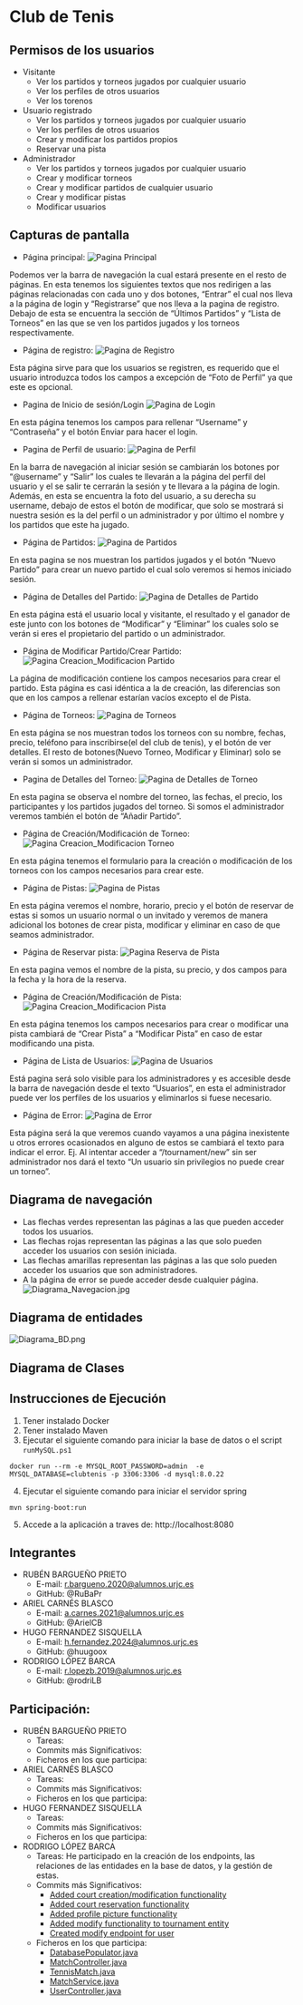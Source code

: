 # Club de Tenis
## Permisos de los usuarios
* Visitante
  * Ver los partidos y torneos jugados por cualquier usuario
  * Ver los perfiles de otros usuarios
  * Ver los torenos
* Usuario registrado
  * Ver los partidos y torneos jugados por cualquier usuario
  * Ver los perfiles de otros usuarios
  * Crear y modificar los partidos propios
  * Reservar una pista
* Administrador
  * Ver los partidos y torneos jugados por cualquier usuario
  * Crear y modificar torneos
  * Crear y modificar partidos de cualquier usuario
  * Crear y modificar pistas
  * Modificar usuarios

## Capturas de pantalla

  * Página principal:
 ![Pagina Principal](https://github.com/user-attachments/assets/c1270368-1fa0-49cb-a5b6-ec7979c4b836)

Podemos ver la barra de navegación la cual estará presente en el resto de páginas. En esta tenemos los siguientes textos que nos redirigen a las páginas relacionadas con cada uno y dos botones, “Entrar” el cual nos lleva a la página de login y “Registrarse” que nos lleva a la pagina de registro.
Debajo de esta se encuentra la sección de “Últimos Partidos” y “Lista de Torneos” en las que se ven los partidos jugados y los torneos respectivamente.

  * Página de registro:
 ![Pagina de Registro](https://github.com/user-attachments/assets/33d32805-c1e5-40a8-9e17-b45de2bdd545)

Esta página sirve para que los usuarios se registren, es requerido que el usuario introduzca todos los campos a excepción de “Foto de Perfil” ya que este es opcional.

  * Pagina de Inicio de sesión/Login
 ![Pagina de Login](https://github.com/user-attachments/assets/2d434e91-c9b3-488f-8cf5-9192b18e1328)

En esta página tenemos los campos para rellenar “Username” y “Contraseña” y el botón Enviar para hacer el login.

  * Pagina de Perfil de usuario:
 ![Pagina de Perfil](https://github.com/user-attachments/assets/376cb19e-7016-4c1f-a2f9-7213ea716fc0)

En la barra de navegación al iniciar sesión se cambiarán los botones por “@username” y “Salir” los cuales te llevarán a la página del perfil del usuario y el se salir te cerrarán la sesión y te llevara a la página de login.
Además, en esta se encuentra la foto del usuario, a su derecha su username, debajo de estos el botón de modificar, que solo se mostrará si nuestra sesión es la del perfil o un administrador y por último el nombre y los partidos que este ha jugado.

  * Página de Partidos:
 ![Pagina de Partidos](https://github.com/user-attachments/assets/d7379fa3-f028-40e3-9130-82e93d428dcb)

En esta pagina se nos muestran los partidos jugados y el botón “Nuevo Partido” para crear un nuevo partido el cual solo veremos si hemos iniciado sesión.
 
  * Página de Detalles del Partido:
 ![Pagina de Detalles de Partido](https://github.com/user-attachments/assets/9fe52994-204e-4adc-9741-8156024a8803)

En esta página está el usuario local y visitante, el resultado y el ganador de este junto con los botones de “Modificar” y “Eliminar” los cuales solo se verán si eres el propietario del partido o un administrador.

  * Página de Modificar Partido/Crear Partido:
 ![Pagina Creacion_Modificacion Partido](https://github.com/user-attachments/assets/51b93b44-0347-4ab8-a9b1-f743ca715877)

La página de modificación contiene los campos necesarios para crear el partido.
Esta página es casi idéntica a la de creación, las diferencias son que en los campos a rellenar estarían vacíos excepto el de Pista.

  * Página de Torneos:
 ![Pagina de Torneos](https://github.com/user-attachments/assets/e4e2f766-1851-4d0f-8519-0e4807576b60)

En esta página se nos muestran todos los torneos con su nombre, fechas, precio, teléfono para inscribirse(el del club de tenis), y el botón de ver detalles. El resto de botones(Nuevo Torneo, Modificar y Eliminar) solo se verán si somos un administrador.

  * Pagina de Detalles del Torneo:
 ![Pagina de Detalles de Torneo](https://github.com/user-attachments/assets/67647802-38f7-449f-8734-ff22cbc39d61)

En esta pagina se observa el nombre del torneo, las fechas, el precio, los participantes y los partidos jugados del torneo. Si somos el administrador veremos también el botón de “Añadir Partido”.
 
  * Página de Creación/Modificación de Torneo:
 ![Pagina Creacion_Modificacion Torneo](https://github.com/user-attachments/assets/611a911d-ec39-415e-8bd5-ea638ad0d4e5)

En esta página tenemos el formulario para la creación o modificación de los torneos con los campos necesarios para crear este.

  * Página de Pistas:
 ![Pagina de Pistas](https://github.com/user-attachments/assets/d5f9d7ba-669b-4764-9be6-7e879b5f8a2a)

En esta página veremos el nombre, horario, precio y el botón de reservar de estas si somos un usuario normal o un invitado y veremos de manera adicional los botones de crear pista, modificar y eliminar en caso de que seamos administrador.
 
  * Página de Reservar pista:
 ![Pagina Reserva de Pista](https://github.com/user-attachments/assets/9e1ed09d-f390-4d84-aaed-7a059b5225b1)

En esta pagina vemos el nombre de la pista, su precio, y dos campos para la fecha y la hora de la reserva.

  * Página de Creación/Modificación de Pista:
 ![Pagina Creacion_Modificacion Pista](https://github.com/user-attachments/assets/78ccfdb6-e779-4087-ba84-f8ce4d63dc6f)

En esta página tenemos los campos necesarios para crear o modificar una pista cambiará de “Crear Pista” a “Modificar Pista” en caso de estar modificando una pista.
 
  * Página de Lista de Usuarios:
 ![Pagina de Usuarios](https://github.com/user-attachments/assets/620816ee-ebb1-4e67-9342-f9718cddb829)

Está pagina será solo visible para los administradores y es accesible desde la barra de navegación desde el texto “Usuarios”, en esta el administrador puede ver los perfiles de los usuarios y eliminarlos si fuese necesario.

  * Página de Error:
 ![Pagina de Error](https://github.com/user-attachments/assets/d6220370-9d5c-4f4b-ae6d-39508b3cf45e)

Esta página será la que veremos cuando vayamos a una página inexistente u otros errores ocasionados en alguno de estos se cambiará el texto para indicar el error. Ej. Al intentar acceder a “/tournament/new” sin ser administrador nos dará el texto “Un usuario sin privilegios no puede crear un torneo”.
## Diagrama de navegación
 * Las flechas verdes representan las páginas a las que pueden acceder todos los usuarios.
 * Las flechas rojas representan las páginas a las que solo pueden acceder los usuarios con sesión iniciada.
 * Las flechas amarillas representan las páginas a las que solo pueden acceder los usuarios que son administradores.
 * A la página de error se puede acceder desde cualquier página.
 ![Diagrama_Navegacion.jpg](Diagrama_Navegacion.jpg)
## Diagrama de entidades
![Diagrama_BD.png](Diagrama_BD.png)
## Diagrama de Clases
## Instrucciones de Ejecución
1. Tener instalado Docker 
2. Tener instalado Maven
3. Ejecutar el siguiente comando para iniciar la base de datos o el script `runMySQL.ps1`
```shell
docker run --rm -e MYSQL_ROOT_PASSWORD=admin  -e MYSQL_DATABASE=clubtenis -p 3306:3306 -d mysql:8.0.22
```
4. Ejecutar el siguiente comando para iniciar el servidor spring
```shell
mvn spring-boot:run
```
5. Accede a la aplicación a traves de: http://localhost:8080
## Integrantes
* RUBÉN BARGUEÑO PRIETO
  * E-mail: r.bargueno.2020@alumnos.urjc.es
  * GitHub: @RuBaPr
* ARIEL CARNÉS BLASCO
  * E-mail: a.carnes.2021@alumnos.urjc.es
  * GitHub: @ArielCB
* HUGO FERNANDEZ SISQUELLA
  * E-mail: h.fernandez.2024@alumnos.urjc.es
  * GitHub: @huugoox
* RODRIGO LÓPEZ BARCA 
  * E-mail: r.lopezb.2019@alumnos.urjc.es
  * GitHub: @rodriLB

## Participación:
* RUBÉN BARGUEÑO PRIETO
  * Tareas:
  * Commits más Significativos:
  * Ficheros en los que participa: 
* ARIEL CARNÉS BLASCO
  * Tareas:
  * Commits más Significativos:
  * Ficheros en los que participa:
* HUGO FERNANDEZ SISQUELLA
  * Tareas:
  * Commits más Significativos:
  * Ficheros en los que participa:
* RODRIGO LÓPEZ BARCA
  * Tareas: He participado en la creación de los endpoints, las relaciones de las entidades en la base de datos, y la gestión de estas.
  * Commits más Significativos:
    * [Added court creation/modification functionality](https://github.com/SSDD-2025/practica-sistemas-distribuidos-2025-grupo-9/commit/2665b5e5ba61b42cf5146bbf534091f272045fa9)
    * [Added court reservation functionality](https://github.com/SSDD-2025/practica-sistemas-distribuidos-2025-grupo-9/commit/c30e54a28c1887fd6cde866de9a4f6e12819b11a)
    * [Added profile picture functionality](https://github.com/SSDD-2025/practica-sistemas-distribuidos-2025-grupo-9/commit/86f7797abbe0f2274e481dfa3d0dd5461712c598)
    * [Added modify functionality to tournament entity](https://github.com/SSDD-2025/practica-sistemas-distribuidos-2025-grupo-9/commit/eb7437a9ae5cf9c0ee713ed4203bcabe7e220234)
    * [Created modify endpoint for user](https://github.com/SSDD-2025/practica-sistemas-distribuidos-2025-grupo-9/commit/64c0e7354cf7f25bed6961a7a42b9ca2ea55d092)
  * Ficheros en los que participa: 
    * [DatabasePopulator.java](src%2Fmain%2Fjava%2Fes%2Furjc%2Fclub_tenis%2Fservice%2FDatabasePopulator.java)
    * [MatchController.java](src%2Fmain%2Fjava%2Fes%2Furjc%2Fclub_tenis%2Fcontroller%2FMatchController.java)
    * [TennisMatch.java](src%2Fmain%2Fjava%2Fes%2Furjc%2Fclub_tenis%2Fmodel%2FTennisMatch.java)
    * [MatchService.java](src%2Fmain%2Fjava%2Fes%2Furjc%2Fclub_tenis%2Fservice%2FMatchService.java)
    * [UserController.java](src%2Fmain%2Fjava%2Fes%2Furjc%2Fclub_tenis%2Fcontroller%2FUserController.java)
